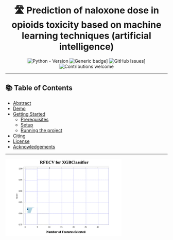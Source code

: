 <div align="center">
<h1 align="center"><strong>🛣  Prediction of naloxone dose in opioids toxicity based on machine learning techniques (artificial intelligence)</strong></h1>

  
 ![Python - Version](https://img.shields.io/badge/PYTHON-3.9+-blue?style=for-the-badge&logo=python&logoColor=white)
 ![Generic badge](https://img.shields.io/badge/License-MIT-<COLOR>.svg?style=for-the-badge)]
 ![GitHub Issues](https://img.shields.io/github/issues/souvikmajumder26/Land-Cover-Semantic-Segmentation-PyTorch.svg?style=for-the-badge)]
 ![Contributions welcome](https://img.shields.io/badge/contributions-welcome-orange.svg?style=for-the-badge)
 
</div>

----

## 📚 Table of Contents
- [Abstract](#Abstract)
- [Demo](#demo)
- [Getting Started](#getting-started)
  - [Prerequisites](#prerequisites)
  - [Setup ](#setup)
  - [Running the project ](#running-the-project)
- [Citing](#citing)
- [License](#license)
- [Acknowledgements](#acknowledgements)

---- 

![](https://github.com/SAMashiyane/Naloxone/blob/main/figures/RFECV_XGBClassifier.gif)
